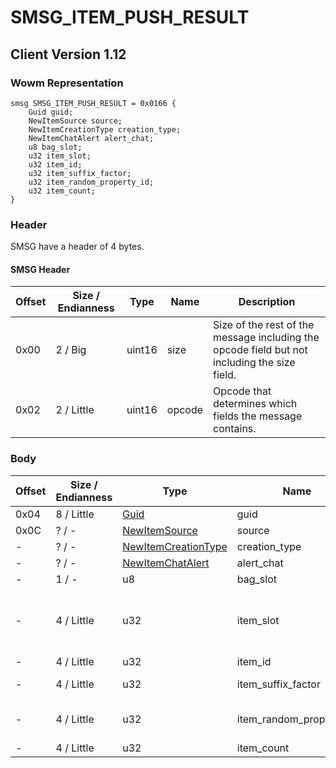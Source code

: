 # SMSG_ITEM_PUSH_RESULT

## Client Version 1.12

### Wowm Representation
```rust,ignore
smsg SMSG_ITEM_PUSH_RESULT = 0x0166 {
    Guid guid;
    NewItemSource source;
    NewItemCreationType creation_type;
    NewItemChatAlert alert_chat;
    u8 bag_slot;
    u32 item_slot;
    u32 item_id;
    u32 item_suffix_factor;
    u32 item_random_property_id;
    u32 item_count;
}
```
### Header

SMSG have a header of 4 bytes.

#### SMSG Header

| Offset | Size / Endianness | Type   | Name   | Description |
| ------ | ----------------- | ------ | ------ | ----------- |
| 0x00   | 2 / Big           | uint16 | size   | Size of the rest of the message including the opcode field but not including the size field.|
| 0x02   | 2 / Little        | uint16 | opcode | Opcode that determines which fields the message contains.|

### Body

| Offset | Size / Endianness | Type | Name | Description | Comment |
| ------ | ----------------- | ---- | ---- | ----------- | ------- |
| 0x04 | 8 / Little | [Guid](../spec/packed-guid.md) | guid |  |  |
| 0x0C | ? / - | [NewItemSource](newitemsource.md) | source |  |  |
| - | ? / - | [NewItemCreationType](newitemcreationtype.md) | creation_type |  |  |
| - | ? / - | [NewItemChatAlert](newitemchatalert.md) | alert_chat |  |  |
| - | 1 / - | u8 | bag_slot |  |  |
| - | 4 / Little | u32 | item_slot |  | mangoszero: item slot, but when added to stack: 0xFFFFFFFF |
| - | 4 / Little | u32 | item_id |  |  |
| - | 4 / Little | u32 | item_suffix_factor |  | mangoszero: SuffixFactor |
| - | 4 / Little | u32 | item_random_property_id |  | mangoszero: random item property id |
| - | 4 / Little | u32 | item_count |  |  |

